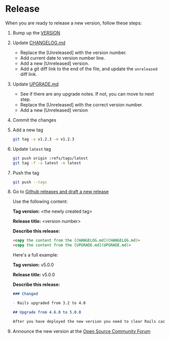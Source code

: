 # Release

When you are ready to release a new version, follow these steps:

1.  Bump up the [VERSION](VERSION)

1.  Update [CHANGELOG.md](CHANGELOG.md)

    * Replace the \[Unreleased\] with the version number.
    * Add current date to version number line.
    * Add a new \[Unreleased\] version.
    * Add a git diff link to the end of the file, and update the `unreleased` diff link.

1.  Update [UPGRADE.md](UPGRADE.md)

    * See if there are any upgrade notes. If not, you can move to next step.
    * Replace the \[Unreleased\] with the correct version number.
    * Add a new \[Unreleased\] version

1.  Commit the changes

1.  Add a new tag

    ```bash
    git tag -a v1.2.3 -m v1.2.3
    ```

1.  Update `latest` tag

    ```bash
    git push origin :refs/tags/latest
    git tag -f -a latest -m latest
    ```

1.  Push the tag

    ```bash
    git push --tags
    ```

1.  Go to [Github releases and draft a new release](https://github.com/sharetribe/sharetribe/releases/new)

    Use the following content:

    **Tag version:** \<the newly created tag\>

    **Release title:** \<version number\>

    **Describe this release:**

    ```markdown
    <copy the content from the [CHANGELOG.md](CHANGELOG.md)>
    <copy the content from the [UPGRADE.md](UPGRADE.md)>
    ```

    Here's a full example:

    **Tag version:** v5.0.0

    **Release title:** v5.0.0

    **Describe this release:**

    ```markdown
    ### Changed

    - Rails upgraded from 3.2 to 4.0

    ## Upgrade from 4.6.0 to 5.0.0

    After you have deployed the new version you need to clear Rails cache by running to following command in your production application Rails console:
    ```

1.  Announce the new version at the [Open Source Community Forum](https://www.sharetribe.com/community/c/announcements)
